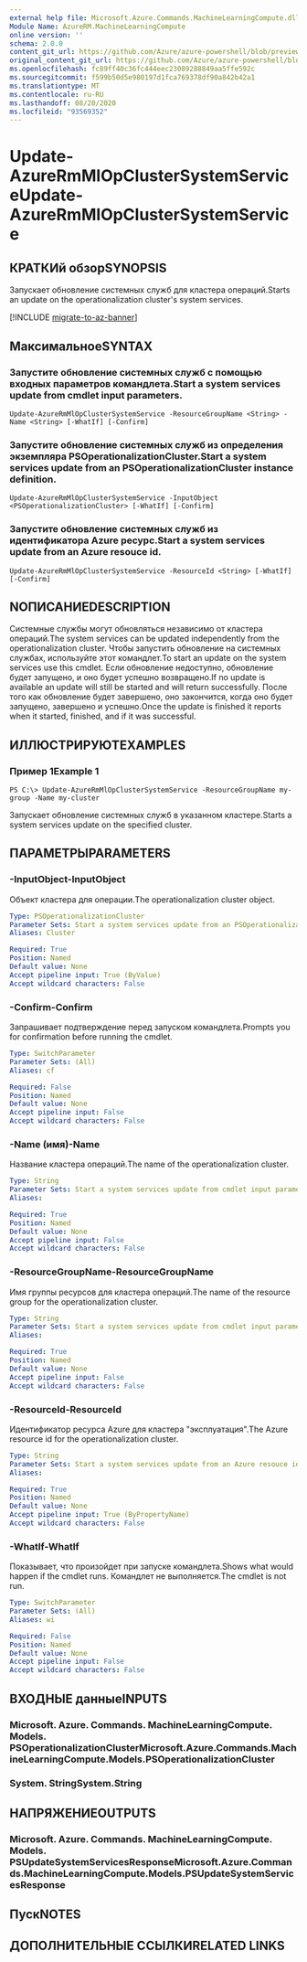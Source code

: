 ```yaml
---
external help file: Microsoft.Azure.Commands.MachineLearningCompute.dll-Help.xml
Module Name: AzureRM.MachineLearningCompute
online version: ''
schema: 2.0.0
content_git_url: https://github.com/Azure/azure-powershell/blob/preview/src/ResourceManager/MachineLearningCompute/Commands.MachineLearningCompute/help/Update-AzureRmMlOpClusterSystemService.md
original_content_git_url: https://github.com/Azure/azure-powershell/blob/preview/src/ResourceManager/MachineLearningCompute/Commands.MachineLearningCompute/help/Update-AzureRmMlOpClusterSystemService.md
ms.openlocfilehash: fc89ff40c36fc444eec23089288849aa5ffe592c
ms.sourcegitcommit: f599b50d5e980197d1fca769378df90a842b42a1
ms.translationtype: MT
ms.contentlocale: ru-RU
ms.lasthandoff: 08/20/2020
ms.locfileid: "93569352"
---
```

# <span data-ttu-id="f3640-101">Update-AzureRmMlOpClusterSystemService</span><span class="sxs-lookup"><span data-stu-id="f3640-101">Update-AzureRmMlOpClusterSystemService</span></span>

## <span data-ttu-id="f3640-102">КРАТКИй обзор</span><span class="sxs-lookup"><span data-stu-id="f3640-102">SYNOPSIS</span></span>
<span data-ttu-id="f3640-103">Запускает обновление системных служб для кластера операций.</span><span class="sxs-lookup"><span data-stu-id="f3640-103">Starts an update on the operationalization cluster's system services.</span></span>

[!INCLUDE [migrate-to-az-banner](../../includes/migrate-to-az-banner.md)]

## <span data-ttu-id="f3640-104">Максимальное</span><span class="sxs-lookup"><span data-stu-id="f3640-104">SYNTAX</span></span>

### <span data-ttu-id="f3640-105">Запустите обновление системных служб с помощью входных параметров командлета.</span><span class="sxs-lookup"><span data-stu-id="f3640-105">Start a system services update from cmdlet input parameters.</span></span>
```
Update-AzureRmMlOpClusterSystemService -ResourceGroupName <String> -Name <String> [-WhatIf] [-Confirm]
```

### <span data-ttu-id="f3640-106">Запустите обновление системных служб из определения экземпляра PSOperationalizationCluster.</span><span class="sxs-lookup"><span data-stu-id="f3640-106">Start a system services update from an PSOperationalizationCluster instance definition.</span></span>
```
Update-AzureRmMlOpClusterSystemService -InputObject <PSOperationalizationCluster> [-WhatIf] [-Confirm]
```

### <span data-ttu-id="f3640-107">Запустите обновление системных служб из идентификатора Azure ресурс.</span><span class="sxs-lookup"><span data-stu-id="f3640-107">Start a system services update from an Azure resouce id.</span></span>
```
Update-AzureRmMlOpClusterSystemService -ResourceId <String> [-WhatIf] [-Confirm]
```

## <span data-ttu-id="f3640-108">NОПИСАНИЕ</span><span class="sxs-lookup"><span data-stu-id="f3640-108">DESCRIPTION</span></span>
<span data-ttu-id="f3640-109">Системные службы могут обновляться независимо от кластера операций.</span><span class="sxs-lookup"><span data-stu-id="f3640-109">The system services can be updated independently from the operationalization cluster.</span></span> <span data-ttu-id="f3640-110">Чтобы запустить обновление на системных службах, используйте этот командлет.</span><span class="sxs-lookup"><span data-stu-id="f3640-110">To start an update on the system services use this cmdlet.</span></span> <span data-ttu-id="f3640-111">Если обновление недоступно, обновление будет запущено, и оно будет успешно возвращено.</span><span class="sxs-lookup"><span data-stu-id="f3640-111">If no update is available an update will still be started and will return successfully.</span></span> <span data-ttu-id="f3640-112">После того как обновление будет завершено, оно закончится, когда оно будет запущено, завершено и успешно.</span><span class="sxs-lookup"><span data-stu-id="f3640-112">Once the update is finished it reports when it started, finished, and if it was successful.</span></span>

## <span data-ttu-id="f3640-113">ИЛЛЮСТРИРУЮТ</span><span class="sxs-lookup"><span data-stu-id="f3640-113">EXAMPLES</span></span>

### <span data-ttu-id="f3640-114">Пример 1</span><span class="sxs-lookup"><span data-stu-id="f3640-114">Example 1</span></span>
```
PS C:\> Update-AzureRmMlOpClusterSystemService -ResourceGroupName my-group -Name my-cluster
```

<span data-ttu-id="f3640-115">Запускает обновление системных служб в указанном кластере.</span><span class="sxs-lookup"><span data-stu-id="f3640-115">Starts a system services update on the specified cluster.</span></span> 

## <span data-ttu-id="f3640-116">ПАРАМЕТРЫ</span><span class="sxs-lookup"><span data-stu-id="f3640-116">PARAMETERS</span></span>

### <span data-ttu-id="f3640-117">-InputObject</span><span class="sxs-lookup"><span data-stu-id="f3640-117">-InputObject</span></span>
<span data-ttu-id="f3640-118">Объект кластера для операции.</span><span class="sxs-lookup"><span data-stu-id="f3640-118">The operationalization cluster object.</span></span>

```yaml
Type: PSOperationalizationCluster
Parameter Sets: Start a system services update from an PSOperationalizationCluster instance definition.
Aliases: Cluster

Required: True
Position: Named
Default value: None
Accept pipeline input: True (ByValue)
Accept wildcard characters: False
```

### <span data-ttu-id="f3640-119">-Confirm</span><span class="sxs-lookup"><span data-stu-id="f3640-119">-Confirm</span></span>
<span data-ttu-id="f3640-120">Запрашивает подтверждение перед запуском командлета.</span><span class="sxs-lookup"><span data-stu-id="f3640-120">Prompts you for confirmation before running the cmdlet.</span></span>

```yaml
Type: SwitchParameter
Parameter Sets: (All)
Aliases: cf

Required: False
Position: Named
Default value: None
Accept pipeline input: False
Accept wildcard characters: False
```

### <span data-ttu-id="f3640-121">-Name (имя)</span><span class="sxs-lookup"><span data-stu-id="f3640-121">-Name</span></span>
<span data-ttu-id="f3640-122">Название кластера операций.</span><span class="sxs-lookup"><span data-stu-id="f3640-122">The name of the operationalization cluster.</span></span>

```yaml
Type: String
Parameter Sets: Start a system services update from cmdlet input parameters.
Aliases: 

Required: True
Position: Named
Default value: None
Accept pipeline input: False
Accept wildcard characters: False
```

### <span data-ttu-id="f3640-123">-ResourceGroupName</span><span class="sxs-lookup"><span data-stu-id="f3640-123">-ResourceGroupName</span></span>
<span data-ttu-id="f3640-124">Имя группы ресурсов для кластера операций.</span><span class="sxs-lookup"><span data-stu-id="f3640-124">The name of the resource group for the operationalization cluster.</span></span>

```yaml
Type: String
Parameter Sets: Start a system services update from cmdlet input parameters.
Aliases: 

Required: True
Position: Named
Default value: None
Accept pipeline input: False
Accept wildcard characters: False
```

### <span data-ttu-id="f3640-125">-ResourceId</span><span class="sxs-lookup"><span data-stu-id="f3640-125">-ResourceId</span></span>
<span data-ttu-id="f3640-126">Идентификатор ресурса Azure для кластера "эксплуатация".</span><span class="sxs-lookup"><span data-stu-id="f3640-126">The Azure resource id for the operationalization cluster.</span></span>

```yaml
Type: String
Parameter Sets: Start a system services update from an Azure resouce id.
Aliases: 

Required: True
Position: Named
Default value: None
Accept pipeline input: True (ByPropertyName)
Accept wildcard characters: False
```

### <span data-ttu-id="f3640-127">-WhatIf</span><span class="sxs-lookup"><span data-stu-id="f3640-127">-WhatIf</span></span>
<span data-ttu-id="f3640-128">Показывает, что произойдет при запуске командлета.</span><span class="sxs-lookup"><span data-stu-id="f3640-128">Shows what would happen if the cmdlet runs.</span></span>
<span data-ttu-id="f3640-129">Командлет не выполняется.</span><span class="sxs-lookup"><span data-stu-id="f3640-129">The cmdlet is not run.</span></span>

```yaml
Type: SwitchParameter
Parameter Sets: (All)
Aliases: wi

Required: False
Position: Named
Default value: None
Accept pipeline input: False
Accept wildcard characters: False
```

## <span data-ttu-id="f3640-130">ВХОДНЫЕ данные</span><span class="sxs-lookup"><span data-stu-id="f3640-130">INPUTS</span></span>

### <span data-ttu-id="f3640-131">Microsoft. Azure. Commands. MachineLearningCompute. Models. PSOperationalizationCluster</span><span class="sxs-lookup"><span data-stu-id="f3640-131">Microsoft.Azure.Commands.MachineLearningCompute.Models.PSOperationalizationCluster</span></span>
### <span data-ttu-id="f3640-132">System. String</span><span class="sxs-lookup"><span data-stu-id="f3640-132">System.String</span></span>


## <span data-ttu-id="f3640-133">НАПРЯЖЕНИЕ</span><span class="sxs-lookup"><span data-stu-id="f3640-133">OUTPUTS</span></span>

### <span data-ttu-id="f3640-134">Microsoft. Azure. Commands. MachineLearningCompute. Models. PSUpdateSystemServicesResponse</span><span class="sxs-lookup"><span data-stu-id="f3640-134">Microsoft.Azure.Commands.MachineLearningCompute.Models.PSUpdateSystemServicesResponse</span></span>


## <span data-ttu-id="f3640-135">Пуск</span><span class="sxs-lookup"><span data-stu-id="f3640-135">NOTES</span></span>

## <span data-ttu-id="f3640-136">ДОПОЛНИТЕЛЬНЫЕ ССЫЛКИ</span><span class="sxs-lookup"><span data-stu-id="f3640-136">RELATED LINKS</span></span>

